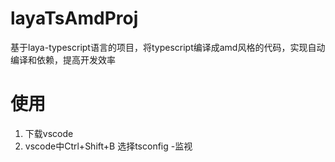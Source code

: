 # layaTsAmdProj
基于laya-typescript语言的项目，将typescript编译成amd风格的代码，实现自动编译和依赖，提高开发效率


# 使用
1. 下载vscode
2. vscode中Ctrl+Shift+B  选择tsconfig -监视
